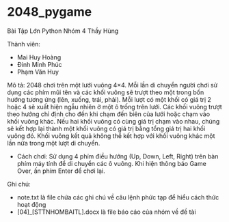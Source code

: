 # 2048_pygame
Bài Tập Lớn Python Nhóm 4 Thầy Hùng

Thành viên:
- Mai Huy Hoàng
- Đinh Minh Phúc
- Phạm Văn Huy

Mô tả: 2048 chơi trên một lưới vuông 4×4. Mỗi lần di chuyển người chơi sử dụng các phím mũi tên và các khối vuông sẽ trượt theo một trong bốn hướng tương ứng (lên, xuống, trái, phải). Mỗi lượt có một khối có giá trị 2 hoặc 4 sẽ xuất hiện ngẫu nhiên ở một ô trống trên lưới. Các khối vuông trượt theo hướng chỉ định cho đến khi chạm đến biên của lưới hoặc chạm vào khối vuông khác. Nếu hai khối vuông có cùng giá trị chạm vào nhau, chúng sẽ kết hợp lại thành một khối vuông có giá trị bằng tổng giá trị hai khối vuông đó. Khối vuông kết quả không thể kết hợp với khối vuông khác một lần nữa trong một lượt di chuyển. 

- Cách chơi: Sử dụng 4 phím điều hướng (Up, Down, Left, Right) trên bàn phím máy tính để di chuyển các ô vuông. Khi hiện thông báo Game Over, ấn phím Enter để chơi lại. 

Ghi chú: 
+ note.txt là file chứa các ghi chú về câu lệnh phức tạp để hiểu cách thức hoạt động
+ [04]_[STTNHOMBAITL].docx là file báo cáo của nhóm về đề tài